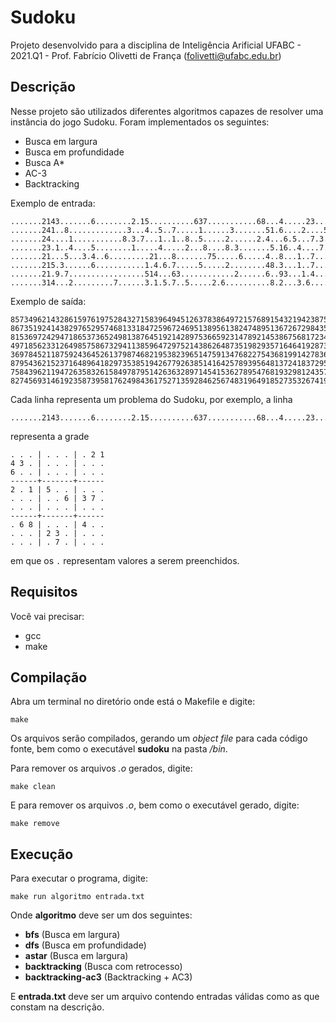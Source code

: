 # Sudoku

Projeto desenvolvido para a disciplina de Inteligência Arificial
UFABC - 2021.Q1 - Prof. Fabrício Olivetti de França (folivetti@ufabc.edu.br)

## Descrição

Nesse projeto são utilizados diferentes algoritmos capazes de resolver uma instância do jogo Sudoku. Foram implementados os seguintes:

- Busca em largura
- Busca em profundidade
- Busca A*
- AC-3
- Backtracking


Exemplo de entrada:

```
.......2143.......6........2.15..........637...........68...4.....23........7....
.......241..8.............3...4..5..7.....1......3.......51.6....2....5..3...7...
.......24....1...........8.3.7...1..1..8..5.....2......2.4...6.5...7.3...........
.......23.1..4....5........1.....4.....2...8....8.3.......5.16..4....7....3......
.......21...5...3.4..6.........21...8.......75.....6.....4..8...1..7.....3.......
.......215.3......6...........1.4.6.7.....5.....2........48.3...1..7....2........
.......21.9.7.................514...63............2......6..93...1.4....2.....8..
.......314...2.........7......3.1.5.7..5.....2.6..........8.2...3.6...........4..
```

Exemplo de saída:

```
857349621432861597619752843271583964945126378386497215768915432194238756523674189
867351924143829765295746813318472596724695138956138247489513672672984351531267489
815369724294718653736524981387645192142897536659231478921453867568172349473986215
497185623312649857586732941138596472975214386264873519829357164641928735753461298
369784521187592436452613798746821953823965147591347682275436819914278365638159274
879543621523716489641829735385194267792638514164257893956481372418372956237965148
758439621194726358326158497879514263632897145415362789547681932981243576263975814
827456931461923587395817624984361752713592846256748319649185273532674198178239465
```

Cada linha representa um problema do Sudoku, por exemplo, a linha

```
.......2143.......6........2.15..........637...........68...4.....23........7....
```

representa a grade

```
. . . | . . . | . 2 1
4 3 . | . . . | . . .
6 . . | . . . | . . .
------+-------+------
2 . 1 | 5 . . | . . .
. . . | . . 6 | 3 7 .
. . . | . . . | . . .
------+-------+------
. 6 8 | . . . | 4 . .
. . . | 2 3 . | . . .
. . . | . 7 . | . . .
```

em que os `.` representam valores a serem preenchidos.


## Requisitos

Você vai precisar:
- gcc
- make

## Compilação

Abra um terminal no diretório onde está o Makefile e digite:

`make`


Os arquivos serão compilados, gerando um *object file* para cada código fonte, bem como o executável **sudoku** na pasta */bin*.

Para remover os arquivos *.o* gerados, digite:

`make clean`


E para remover os arquivos *.o*, bem como o executável gerado, digite:

`make remove`


## Execução

Para executar o programa, digite:

`make run algoritmo entrada.txt`

Onde **algoritmo** deve ser um dos seguintes:
- **bfs** (Busca em largura)
- **dfs** (Busca em profundidade)
- **astar** (Busca em largura)
- **backtracking** (Busca com retrocesso)
- **backtracking-ac3** (Backtracking + AC3)

E **entrada.txt** deve ser um arquivo contendo entradas válidas como as que constam na descrição.
